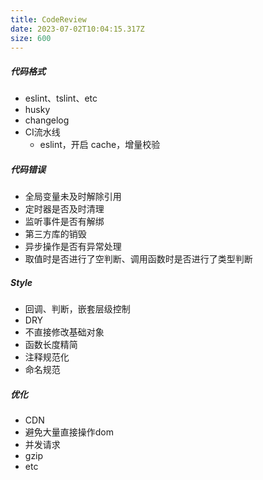 ```yaml
---
title: CodeReview
date: 2023-07-02T10:04:15.317Z
size: 600
---
```

##### 代码格式

- eslint、tslint、etc
- husky
- changelog
- CI流水线
  - eslint，开启 cache，增量校验

##### 代码错误

- 全局变量未及时解除引用
- 定时器是否及时清理
- 监听事件是否有解绑
- 第三方库的销毁
- 异步操作是否有异常处理
- 取值时是否进行了空判断、调用函数时是否进行了类型判断

##### Style

- 回调、判断，嵌套层级控制
- DRY
- 不直接修改基础对象
- 函数长度精简
- 注释规范化
- 命名规范

##### 优化

- CDN
- 避免大量直接操作dom
- 并发请求
- gzip
- etc

